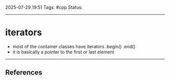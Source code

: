 
2025-07-29 19:51
Tags: #cpp
Status:

---
# iterators
- most of the container classes have iterators .begin() .end()
- it is basically a pointer to the first or last element

---
## References



	
